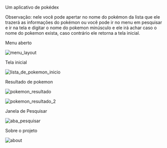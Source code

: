 Um aplicativo de pokédex

Observação: nele você pode apertar no nome do pokémon da lista que ele trazerá as informações do pokémon ou você pode ir no menu em pesquisar e ir na tela e digitar o nome do pokemon minúsculo e ele irá achar caso o nome do pokemon exista, caso contrário ele retorna a tela inicial.


Menu aberto


![menu_layout](https://user-images.githubusercontent.com/87837294/200601894-b5e62051-5048-4ace-a994-ad2bcd326d6e.jpeg)



Tela inicial

![lista_de_pokemon_inicio](https://user-images.githubusercontent.com/87837294/200601839-bc8f92c8-b6d1-4c64-841e-433120794989.jpeg)


Resultado de pokemon




![pokemon_resultado](https://user-images.githubusercontent.com/87837294/200601979-263fce0b-a143-4f70-9ec0-630863916691.jpeg)



![pokemon_resultado_2](https://user-images.githubusercontent.com/87837294/200602102-a33f8f00-98bc-4136-98c0-968c2df1c250.jpeg)



Janela de Pesquisar



![aba_pesquisar](https://user-images.githubusercontent.com/87837294/200602138-2d9dbe12-acac-47be-b744-1fbe4f4229cd.jpeg)



Sobre o projeto



![about](https://user-images.githubusercontent.com/87837294/200602219-cff916f5-ff5e-433b-aa7b-594c6295472c.jpeg)

